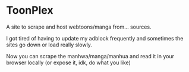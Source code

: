 # ToonPlex

A site to scrape and host webtoons/manga from... sources. 


I got tired of having to update my adblock frequently and sometimes the sites go down or load really slowly. 


Now you can scrape the manhwa/manga/manhua and read it in your browser locally (or expose it, idk, do what you like)
